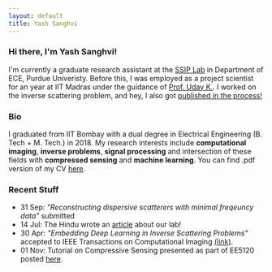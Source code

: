 ```yaml
---
layout: default
title: Yash Sanghvi
---
```

### Hi there, I'm Yash Sanghvi!
I'm currently a graduate research assistant at the [SSIP Lab](https://engineering.purdue.edu/ChanGroup/) in Department of ECE, Purdue Univeristy. Before this, I was employed as a project scientist for an year at IIT Madras under the guidance of [Prof. Uday K.](http://www.ee.iitm.ac.in/uday/).  I worked on the inverse scattering problem, and hey, I also got [published in the process!](https://ieeexplore.ieee.org/document/8709721)

### Bio
I graduated from IIT Bombay with a dual degree in Electrical Engineering (B. Tech + M. Tech.) in 2018. My research interests include **computational imaging**, **inverse problems**, **signal processing** and intersection of these fields with **compressed sensing** and **machine learning**.
You can find .pdf version of my CV [here](/Sanghvi_CV.pdf).


### Recent Stuff
* 31 Sep: _"Reconstructing dispersive scatterers with minimal freqeuncy data"_ submitted
* 14 Jul: The Hindu wrote an [article](https://t.co/iEGZZLWJ4b) about our lab! 
* 30 Apr: _"Embedding Deep Learning in Inverse Scattering Problems"_ accepted to IEEE Transactions on Computational Imaging [(link)](https://ieeexplore.ieee.org/document/8709721).
* 01 Nov: Tutorial on Compressive Sensing presented as part of EE5120 posted [here](/blog/2018-11-1-CS-tutorial).

